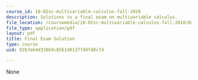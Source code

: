 ```yaml
---
course_id: 18-02sc-multivariable-calculus-fall-2010
description: Solutions to a final exam on multivariable calculus.
file_location: /coursemedia/18-02sc-multivariable-calculus-fall-2010/02b7e64d338b9c8561d01377ddfd8c7d_MIT18_02SC_finalexamsol.pdf
file_type: application/pdf
layout: pdf
title: Final Exam Solution
type: course
uid: 02b7e64d338b9c8561d01377ddfd8c7d

---
```

None